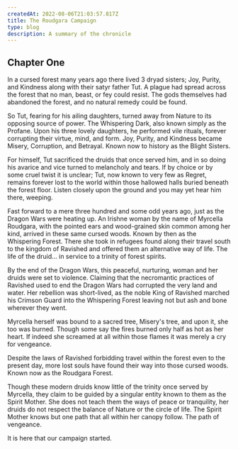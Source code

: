 ```yaml
---
createdAt: 2022-08-06T21:03:57.817Z
title: The Roudgara Campaign
type: blog
description: A summary of the chronicle
---
```

## Chapter One

In a cursed forest many years ago there lived 3 dryad sisters; Joy, Purity, and Kindness along with their satyr father Tut. A plague had spread across the forest that no man, beast, or fey could resist. The gods themselves had abandoned the forest, and no natural remedy could be found.

So Tut, fearing for his ailing daughters, turned away from Nature to its opposing source of power. The Whispering Dark, also known simply as the Profane. Upon his three lovely daughters, he performed vile rituals, forever corrupting their virtue, mind, and form. Joy, Purity, and Kindness became Misery, Corruption, and Betrayal. Known now to history as the Blight Sisters.

For himself, Tut sacrificed the druids that once served him, and in so doing his avarice and vice turned to melancholy and tears. If by choice or by some cruel twist it is unclear; Tut, now known to very few as Regret, remains forever lost to the world within those hallowed halls buried beneath the forest floor. Listen closely upon the ground and you may yet hear him there, weeping.

Fast forward to a mere three hundred and some odd years ago, just as the Dragon Wars were heating up. An Irishne woman by the name of Myrcella Roudgara, with the pointed ears and wood-grained skin common among her kind, arrived in these same cursed woods. Known by then as the Whispering Forest. There she took in refugees found along their travel south to the kingdom of Ravished and offered them an alternative way of life. The life of the druid… in service to a trinity of forest spirits.

By the end of the Dragon Wars, this peaceful, nurturing, woman and her druids were set to violence. Claiming that the necromantic practices of Ravished used to end the Dragon Wars had corrupted the very land and water. Her rebellion was short-lived, as the noble King of Ravished marched his Crimson Guard into the Whispering Forest leaving not but ash and bone wherever they went.

Myrcella herself was bound to a sacred tree, Misery's tree, and upon it, she too was burned. Though some say the fires burned only half as hot as her heart. If indeed she screamed at all within those flames it was merely a cry for vengeance.

Despite the laws of Ravished forbidding travel within the forest even to the present day, more lost souls have found their way into those cursed woods. Known now as the Roudgara Forest.

Though these modern druids know little of the trinity once served by Myrcella, they claim to be guided by a singular entity known to them as the Spirit Mother. She does not teach them the ways of peace or tranquility, her druids do not respect the balance of Nature or the circle of life. The Spirit Mother knows but one path that all within her canopy follow. The path of vengeance.

It is here that our campaign started.